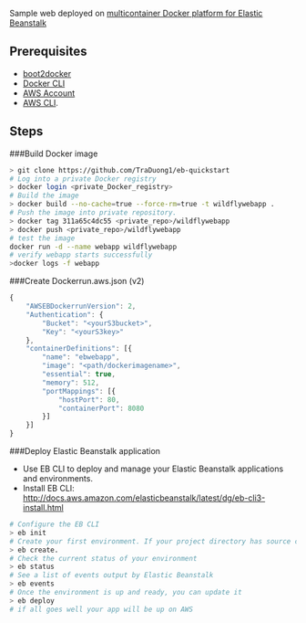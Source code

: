 
Sample web deployed on [multicontainer Docker platform for Elastic Beanstalk](http://docs.aws.amazon.com/elasticbeanstalk/latest/dg/create_deploy_docker_ecs.html)

## Prerequisites

* [boot2docker](http://boot2docker.io/)
* [Docker CLI](https://docs.docker.com/engine/reference/commandline/cli/)
* [AWS Account](http://aws.amazon.com/console/) 
* [AWS CLI](http://docs.aws.amazon.com/elasticbeanstalk/latest/dg/eb-cli3-install.html).

## Steps

###Build Docker image
```sh
> git clone https://github.com/TraDuong1/eb-quickstart
# Log into a private Docker registry
> docker login <private_Docker_registry>
# Build the image
> docker build --no-cache=true --force-rm=true -t wildflywebapp .
# Push the image into private repository.
> docker tag 311a65c4dc55 <private_repo>/wildflywebapp
> docker push <private_repo>/wildflywebapp
# test the image
docker run -d --name webapp wildflywebapp
# verify webapp starts successfully 
>docker logs -f webapp
```

###Create Dockerrun.aws.json (v2)
```javascript
{
    "AWSEBDockerrunVersion": 2,
    "Authentication": {
        "Bucket": "<yourS3bucket>",
        "Key": "<yourS3key>"
    },
    "containerDefinitions": [{
        "name": "ebwebapp",
        "image": "<path/dockerimagename>",
        "essential": true,
        "memory": 512,
        "portMappings": [{
            "hostPort": 80,
            "containerPort": 8080
        }]
    }]
}
```
###Deploy Elastic Beanstalk application

* Use EB CLI to deploy and manage your Elastic Beanstalk applications and environments.
* Install EB CLI: http://docs.aws.amazon.com/elasticbeanstalk/latest/dg/eb-cli3-install.html

```sh
# Configure the EB CLI
> eb init
# Create your first environment. If your project directory has source code in it, the EB CLI will bundle it up and deploy it to your environment
> eb create. 
# Check the current status of your environment
> eb status
# See a list of events output by Elastic Beanstalk
> eb events
# Once the environment is up and ready, you can update it 
> eb deploy
# if all goes well your app will be up on AWS